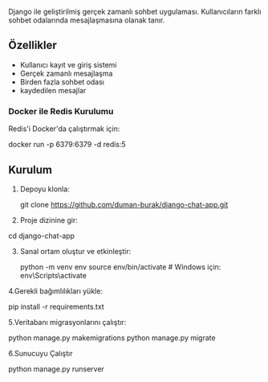 Django ile geliştirilmiş gerçek zamanlı sohbet uygulaması. Kullanıcıların farklı sohbet odalarında mesajlaşmasına olanak tanır.

## Özellikler

- Kullanıcı kayıt ve giriş sistemi
- Gerçek zamanlı mesajlaşma
- Birden fazla sohbet odası
- kaydedilen mesajlar

###  Docker ile Redis Kurulumu
Redis'i Docker'da çalıştırmak için:

docker run -p 6379:6379 -d redis:5


## Kurulum

1. Depoyu klonla:

   git clone https://github.com/duman-burak/django-chat-app.git

   
2. Proje dizinine gir:
   
  cd django-chat-app


3. Sanal ortam oluştur ve etkinleştir:

   python -m venv env
   source env/bin/activate  # Windows için: env\Scripts\activate


4.Gerekli bağımlılıkları yükle:
   
  pip install -r requirements.txt


5.Veritabanı migrasyonlarını çalıştır:

  python manage.py makemigrations
  python manage.py migrate


6.Sunucuyu Çalıştır
  
  python manage.py runserver
